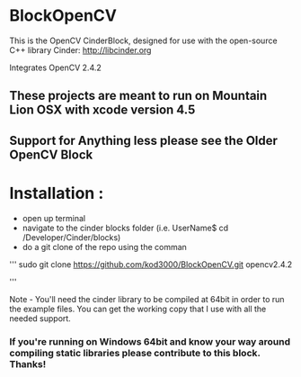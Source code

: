 

# BlockOpenCV

This is the OpenCV CinderBlock, designed for use with the open-source C++ library Cinder: http://libcinder.org

Integrates OpenCV 2.4.2


## These projects are meant to run on Mountain Lion OSX with xcode version 4.5

## Support for Anything less please see the Older OpenCV Block 


# Installation : 

- open up terminal
- navigate to the cinder blocks folder (i.e. UserName$ cd /Developer/Cinder/blocks)
- do a git clone of the repo using the comman

'''
sudo git clone https://github.com/kod3000/BlockOpenCV.git opencv2.4.2

'''

Note - You'll need the cinder library to be compiled at 64bit in order to run the example files. You can get the working copy that I use with all the needed support.


### If you're running on Windows 64bit and know your way around compiling static libraries please contribute to this block. Thanks!


